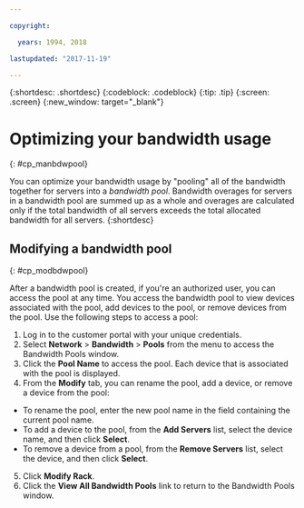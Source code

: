 ```yaml
---

copyright:

  years: 1994, 2018

lastupdated: "2017-11-19"

---
```


{:shortdesc: .shortdesc}
{:codeblock: .codeblock}
{:tip: .tip}
{:screen: .screen}
{:new_window: target="_blank"}


# Optimizing your bandwidth usage
{: #cp_manbdwpool}

You can optimize your bandwidth usage by "pooling" all of the bandwidth together for servers into a *bandwidth pool*. Bandwidth overages for servers in a bandwidth pool are summed up as a whole and overages are calculated only if the total bandwidth of all servers exceeds the total allocated bandwidth for all servers.
{:shortdesc}

## Modifying a bandwidth pool
{: #cp_modbdwpool}

After a bandwidth pool is created, if you're an authorized user, you can access the pool at any time. You access the bandwidth pool to view devices associated with the pool, add devices to the pool, or remove devices from the pool. Use the following steps to access a pool:

1. Log in to the customer portal with your unique credentials.
2. Select **Network** > **Bandwidth** > **Pools** from the menu to access the Bandwidth Pools window.
3. Click the **Pool Name** to access the pool. Each device that is associated with the pool is displayed.
4. From the **Modify** tab, you can rename the pool, add a device, or remove a device from the pool:
  * To rename the pool, enter the new pool name in the field containing the current pool name.
  * To add a device to the pool, from the **Add Servers** list, select the device name, and then click **Select**.
  * To remove a device from a pool, from the **Remove Servers** list, select the device, and then click **Select**.
5. Click **Modify Rack**.
6. Click the **View All Bandwidth Pools** link to return to the Bandwidth Pools window.
